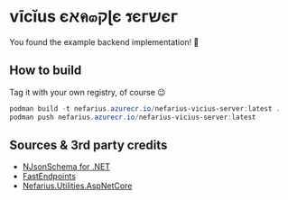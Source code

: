 ﻿# vīcĭus єאค๓קɭє รєгשєг

You found the example backend implementation! 🎉

## How to build

Tag it with your own registry, of course 😉 

```PowerShell
podman build -t nefarius.azurecr.io/nefarius-vicius-server:latest .
podman push nefarius.azurecr.io/nefarius-vicius-server:latest
```

## Sources & 3rd party credits

- [NJsonSchema for .NET](https://github.com/RicoSuter/NJsonSchema)
- [FastEndpoints](https://fast-endpoints.com/)
- [Nefarius.Utilities.AspNetCore](https://github.com/nefarius/Nefarius.Utilities.AspNetCore)
